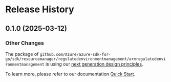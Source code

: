 # Release History

## 0.1.0 (2025-03-12)
### Other Changes

The package of `github.com/Azure/azure-sdk-for-go/sdk/resourcemanager/regulatedenvironmentmanagement/armregulatedenvironmentmanagement` is using our [next generation design principles](https://azure.github.io/azure-sdk/general_introduction.html).

To learn more, please refer to our documentation [Quick Start](https://aka.ms/azsdk/go/mgmt).